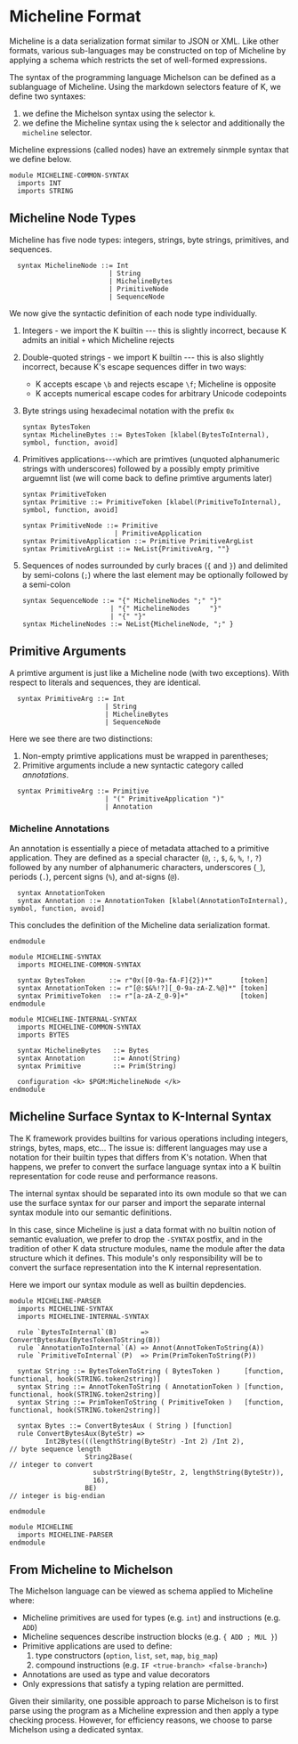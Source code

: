 # Micheline Format

Micheline is a data serialization format similar to JSON or XML. Like other
formats, various sub-languages may be constructed on top of Micheline by
applying a schema which restricts the set of well-formed expressions.

The syntax of the programming language Michelson can be defined as a
sublanguage of Micheline.
Using the markdown selectors feature of K, we define two syntaxes:

1.  we define the Michelson syntax using the selector `k`.
2.  we define the Micheline syntax using the `k` selector and additionally the
    `micheline` selector.

Micheline expressions (called nodes) have an extremely sinmple syntax that we
define below.

```k
module MICHELINE-COMMON-SYNTAX
  imports INT
  imports STRING
```

## Micheline Node Types

Micheline has five node types: integers, strings, byte strings, primitives,
and sequences.

```k
  syntax MichelineNode ::= Int
                         | String
                         | MichelineBytes
                         | PrimitiveNode
                         | SequenceNode
```

We now give the syntactic definition of each node type individually.

1.  Integers - we import the K builtin --- this is slightly incorrect, because K
    admits an initial `+` which Micheline rejects

2.  Double-quoted strings - we import K builtin --- this is also slightly
    incorrect, because K's escape sequences differ in two ways:
    - K accepts escape `\b` and rejects escape `\f`; Micheline is opposite
    - K accepts numerical escape codes for arbitrary Unicode codepoints

3.  Byte strings using hexadecimal notation with the prefix `0x`

    ```k
    syntax BytesToken
    syntax MichelineBytes ::= BytesToken [klabel(BytesToInternal), symbol, function, avoid]
    ```

4.  Primitives applications---which are primtives (unquoted alphanumeric strings
    with underscores) followed by a possibly empty primitive arguemnt list (we
    will come back to define primtive arguments later)

    ```k
    syntax PrimitiveToken
    syntax Primitive ::= PrimitiveToken [klabel(PrimitiveToInternal), symbol, function, avoid]
    ```

    ```k
    syntax PrimitiveNode ::= Primitive
                           | PrimitiveApplication
    syntax PrimitiveApplication ::= Primitive PrimitiveArgList
    syntax PrimitiveArgList ::= NeList{PrimitiveArg, ""}
    ```

5.  Sequences of nodes surrounded by curly braces (`{` and `}`) and
    delimited by semi-colons (`;`) where the last element may be
    optionally followed by a semi-colon

    ```k
    syntax SequenceNode ::= "{" MichelineNodes ";" "}"
                          | "{" MichelineNodes     "}"
                          | "{" "}"
    syntax MichelineNodes ::= NeList{MichelineNode, ";" }
    ```

## Primitive Arguments

A primtive argument is just like a Micheline node (with two exceptions). With
respect to literals and sequences, they are identical.

```k
  syntax PrimitiveArg ::= Int
                        | String
                        | MichelineBytes
                        | SequenceNode
```

Here we see there are two distinctions:
1. Non-empty primtive applications must be wrapped in parentheses;
2. Primitive arguments include a new syntactic category called _annotations_.

```k
  syntax PrimitiveArg ::= Primitive
                        | "(" PrimitiveApplication ")"
                        | Annotation
```

### Micheline Annotations

An annotation is essentially a piece of metadata attached to a primitive
application. They are defined as a special character (`@`, `:`, `$`, `&`, `%`,
`!`, `?`) followed by any number of alphanumeric characters, underscores (`_`),
periods (`.`), percent signs (`%`), and at-signs (`@`).

```k
  syntax AnnotationToken
  syntax Annotation ::= AnnotationToken [klabel(AnnotationToInternal), symbol, function, avoid]
```

This concludes the definition of the Micheline data serialization format.

```k
endmodule
```

```k
module MICHELINE-SYNTAX
  imports MICHELINE-COMMON-SYNTAX

  syntax BytesToken      ::= r"0x([0-9a-fA-F]{2})*"       [token]
  syntax AnnotationToken ::= r"[@:$&%!?][_0-9a-zA-Z.%@]*" [token]
  syntax PrimitiveToken  ::= r"[a-zA-Z_0-9]+"             [token]
endmodule
```

```k
module MICHELINE-INTERNAL-SYNTAX
  imports MICHELINE-COMMON-SYNTAX
  imports BYTES

  syntax MichelineBytes   ::= Bytes
  syntax Annotation       ::= Annot(String)
  syntax Primitive        ::= Prim(String)

  configuration <k> $PGM:MichelineNode </k>
endmodule
```

## Micheline Surface Syntax to K-Internal Syntax

The K framework provides builtins for various operations including integers,
strings, bytes, maps, etc... The issue is: different languages may use a
notation for their builtin types that differs from K's notation. When that
happens, we prefer to convert the surface language syntax into a K builtin
representation for code reuse and performance reasons.

The internal syntax should be separated into its own module so that we can
use the surface syntax for our parser and import the separate internal
syntax module into our semantic definitions.

In this case, since Micheline is just a data format with no builtin notion
of semantic evaluation, we prefer to drop the `-SYNTAX` postfix, and in
the tradition of other K data structure modules, name the module after the
data structure which it defines. This module's only responsibility will be
to convert the surface representation into the K internal representation.

Here we import our syntax module as well as builtin depdencies.

```k
module MICHELINE-PARSER
  imports MICHELINE-SYNTAX
  imports MICHELINE-INTERNAL-SYNTAX
```

```k
  rule `BytesToInternal`(B)      => ConvertBytesAux(BytesTokenToString(B))
  rule `AnnotationToInternal`(A) => Annot(AnnotTokenToString(A))
  rule `PrimitiveToInternal`(P)  => Prim(PrimTokenToString(P))
```

```k
  syntax String ::= BytesTokenToString ( BytesToken )      [function, functional, hook(STRING.token2string)]
  syntax String ::= AnnotTokenToString ( AnnotationToken ) [function, functional, hook(STRING.token2string)]
  syntax String ::= PrimTokenToString ( PrimitiveToken )   [function, functional, hook(STRING.token2string)]
```

```k
  syntax Bytes ::= ConvertBytesAux ( String ) [function]
  rule ConvertBytesAux(ByteStr) =>
         Int2Bytes(((lengthString(ByteStr) -Int 2) /Int 2),           // byte sequence length
                   String2Base(                                       // integer to convert
                     substrString(ByteStr, 2, lengthString(ByteStr)),
                     16),
                   BE)                                                // integer is big-endian
```

```k
endmodule
```

```k
module MICHELINE
  imports MICHELINE-PARSER
endmodule
```

## From Micheline to Michelson

The Michelson language can be viewed as schema applied to Micheline where:

-   Micheline primitives are used for types (e.g. `int`) and instructions
    (e.g. `ADD`)
-   Micheline sequences describe instruction blocks (e.g. `{ ADD ; MUL }`)
-   Primitive applications are used to define:
    1. type constructors (`option`, `list`, `set`, `map`, `big_map`)
    2. compound instructions (e.g. `IF <true-branch> <false-branch>`)
-   Annotations are used as type and value decorators
-   Only expressions that satisfy a typing relation are permitted.

Given their similarity, one possible approach to parse Michelson is to first
parse using the program as a Micheline expression and then apply a type
checking process. However, for efficiency reasons, we choose to parse Michelson
using a dedicated syntax.

<!--
```k
module UNPARSED-MICHELSON-SYNTAX
  imports EXTERNAL-MICHELINE-SYNTAX
```

To define the Michelson syntax proper, we restrict the type of possible
primitives to those shown below.

### Instructions

```k
  syntax Primitive ::= InstructionPrimitive
  syntax InstructionPrimitive ::= "DROP"
                                | "DROP"
                                | "DIG"
                                | "DUG"
                                | "DUP"
                                | "SWAP"
                                | "PUSH"
                                | "SOME"
                                | "NONE"
                                | "UNIT"
                                | "IF_NONE"
                                | "PAIR"
                                | "UNPAIR"
                                | "CAR"
                                | "CDR"
                                | "LEFT"
                                | "RIGHT"
                                | "IF_LEFT"
                                | "NIL"
                                | "CONS"
                                | "IF_CONS"
                                | "SIZE"
                                | "EMPTY_SET"
                                | "EMPTY_MAP"
                                | "EMPTY_BIG_MAP"
                                | "MAP"
                                | "ITER"
                                | "MEM"
                                | "GET"
                                | "UPDATE"
                                | "IF"
                                | "LOOP"
                                | "LOOP_LEFT"
                                | "LAMBDA"
                                | "EXEC"
                                | "APPLY"
                                | "DIP"
                                | "DIP"
                                | "FAILWITH"
                                | "CAST"
                                | "RENAME"
                                | "CONCAT"
                                | "SLICE"
                                | "PACK"
                                | "UNPACK"
                                | "ADD"
                                | "SUB"
                                | "MUL"
                                | "EDIV"
                                | "ABS"
                                | "ISNAT"
                                | "INT"
                                | "NEG"
                                | "LSL"
                                | "LSR"
                                | "OR"
                                | "AND"
                                | "XOR"
                                | "NOT"
                                | "COMPARE"
                                | "EQ"
                                | "NEQ"
                                | "LT"
                                | "GT"
                                | "LE"
                                | "GE"
                                | "SELF"
                                | "CONTRACT"
                                | "TRANSFER_TOKENS"
                                | "SET_DELEGATE"
                                | "CREATE_ACCOUNT"
                                | "IMPLICIT_ACCOUNT"
                                | "NOW"
                                | "CHAIN_ID"
                                | "AMOUNT"
                                | "BALANCE"
                                | "CHECK_SIGNATURE"
                                | "BLAKE2B"
                                | "SHA256"
                                | "SHA512"
                                | "HASH_KEY"
                                | "STEPS_TO_QUOTA"
                                | "SOURCE"
                                | "SENDER"
                                | "ADDRESS"
                                | "CREATE_CONTRACT"
```

### Types

```k
syntax Primitive ::= TypePrimitive
syntax TypePrimitive ::= "int"
                       | "nat"
                       | "string"
                       | "bytes"
                       | "mutez"
                       | "bool"
                       | "key_hash"
                       | "timestamp"
                       | "address"
                       | "key"
                       | "unit"
                       | "signature"
                       | "operation"
                       | "chain_id"
                       | "pair"
                       | "option"
                       | "list"
                       | "set"
                       | "contract"
                       | "or"
                       | "lambda"
                       | "map"
                       | "big_map"
```

### Script Fields

```k
syntax Primitive ::= ScriptFieldPrimitive
syntax ScriptFieldPrimitive ::= "parameter"
                              | "storage"
                              | "code"
```

### Michelson Annotations

```k
syntax MichelineAnnotation ::= FieldAnnotation    [klabel(FieldAnnotCtor), symbol, function, avoid]
                             | TypeAnnotation     [klabel(TypeAnnotCtor),  symbol, function, avoid]
                             | VariableAnnotation [klabel(VarAnnotCtor),   symbol, function, avoid]
syntax FieldAnnotation    ::= r"%(@|[_a-zA-Z][_0-9a-zA-Z\\.]*)?"    [token]
syntax TypeAnnotation     ::= r":([_a-zA-Z][_0-9a-zA-Z\\.]*)?"      [token]
syntax VariableAnnotation ::= r"@(%|%%|[_a-zA-Z][_0-9a-zA-Z\\.]*)?" [token]
```

```k
endmodule
```

### Putting it All Together

```k
module UNPARSED-MICHELSON
  imports MICHELINE
  imports UNPARSED-MICHELSON-SYNTAX
  imports MICHELSON-INTERNAL-REPRESENTATION

  rule `FieldAnnotCtor`(A) => FieldAnnot(MichelineAnnotToString(A))
  rule `TypeAnnotCtor`(A)  => TypeAnnot(MichelineAnnotToString(A))
  rule `VarAnnotCtor`(A)   => VarAnnot(MichelineAnnotToString(A))
endmodule
```

```k
module MICHELSON-INTERNAL-REPRESENTATION
  imports STRING

  syntax FieldAnnotation    ::= FieldAnnot(String)
  syntax TypeAnnotation     ::= TypeAnnot(String)
  syntax VariableAnnotation ::= VarAnnot(String)
endmodule
```

This concludes the syntactic definition of Michelson programs.

## Parser Limitations

This parser implements the full Micheline specification with the exception of
its indentation rules for primtive applications and sequences. Thus, strictly
speaking, this parser accepts a superset of all Micheline terms.
-->
